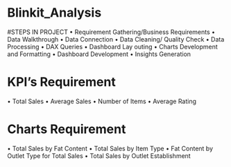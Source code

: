 # Blinkit_Analysis

#STEPS IN PROJECT
•	Requirement Gathering/Business Requirements
•	Data Walkthrough
•	Data Connection
•	Data Cleaning/ Quality Check
•	Data Processing
•	DAX Queries
•	Dashboard Lay outing
•	Charts Development and Formatting
•	Dashboard Development
•	Insights Generation

# KPI’s Requirement
•	Total Sales
•	Average Sales
•	Number of Items
•	Average Rating

# Charts Requirement
•	Total Sales by Fat Content
•	Total Sales by Item Type
•	Fat Content by Outlet Type for Total Sales
•	Total Sales by Outlet Establishment 
